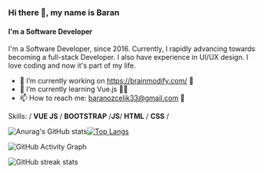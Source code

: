 ### Hi there 👋, my name is Baran
#### I'm a Software Developer

I'm a Software Developer, since 2016. Currently, I rapidly advancing towards becoming a full-stack Developer. I also have experience in UI/UX design. I love coding and now it's part of my life.


- 🔭 I’m currently working on https://brainmodify.com/ 🔗
- 🌱 I’m currently learning Vue.js 🐱‍💻
- 📫 How to reach me: baranozcelik33@gmail.com 📧

Skills: / **VUE JS** / **BOOTSTRAP** /**JS**/ **HTML** / **CSS** /

![Anurag's GitHub stats](https://github-readme-stats.vercel.app/api?username=BaranOzcelik&theme=dark&show_icons=true)[![Top Langs](https://github-readme-stats.vercel.app/api/top-langs/?username=BaranOzcelik&layout=compact)](https://github.com/anuraghazra/github-readme-stats)

![GitHub Activity Graph](https://activity-graph.herokuapp.com/graph?username=BaranOzcelik)  

![GitHub streak stats](https://github-readme-streak-stats.herokuapp.com/?user=BaranOzcelik)  
